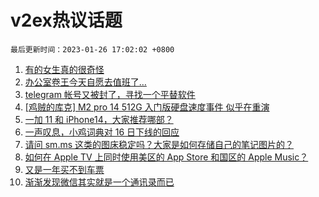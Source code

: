 # v2ex热议话题

`最后更新时间：2023-01-26 17:02:02 +0800`

1. [有的女生真的很奇怪](https://www.v2ex.com/t/910629)
1. [办公室卷王今天自愿去值班了…](https://www.v2ex.com/t/910675)
1. [telegram 帐号又被封了，寻找一个平替软件](https://www.v2ex.com/t/910653)
1. [[鸡贼的库克] M2 pro 14 512G 入门版硬盘速度事件 似乎在重演](https://www.v2ex.com/t/910672)
1. [一加 11 和 iPhone14，大家推荐哪部？](https://www.v2ex.com/t/910654)
1. [一声叹息，小鸡词典对 16 日下线的回应](https://www.v2ex.com/t/910656)
1. [请问 sm.ms 这类的图床稳定吗？大家是如何存储自己的笔记图片的？](https://www.v2ex.com/t/910689)
1. [如何在 Apple TV 上同时使用美区的 App Store 和国区的 Apple Music？](https://www.v2ex.com/t/910667)
1. [又是一年买不到车票](https://www.v2ex.com/t/910602)
1. [渐渐发现微信其实就是一个通讯录而已](https://www.v2ex.com/t/910603)

